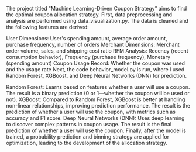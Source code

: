 The project titled "Machine Learning-Driven Coupon Strategy" aims to find the optimal coupon allocation strategy. First, data preprocessing and analysis are performed using data_visualization.py. The data is cleaned and the following features are derived:

User Dimensions: User's spending amount, average order amount, purchase frequency, number of orders
Merchant Dimensions: Merchant order volume, sales, and shipping cost ratio
RFM Analysis: Recency (recent consumption behavior), Frequency (purchase frequency), Monetary (spending amount)
Coupon Usage Record: Whether the coupon was used and the usage rate
Next, the code behavior_model.py is run, where I used Random Forest, XGBoost, and Deep Neural Networks (DNN) for prediction.

Random Forest: Learns based on features whether a user will use a coupon. The result is a binary prediction (0 or 1—whether the coupon will be used or not).
XGBoost: Compared to Random Forest, XGBoost is better at handling non-linear relationships, improving prediction performance. The result is the prediction of whether a user will use the coupon, with metrics such as accuracy and F1 score.
Deep Neural Networks (DNN): Uses deep learning to discover complex patterns in coupon usage. The result is the final prediction of whether a user will use the coupon.
Finally, after the model is trained, a probability prediction and binning strategy are applied for optimization, leading to the development of the allocation strategy.

